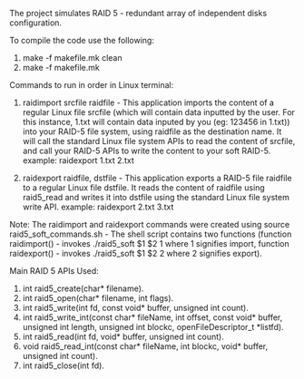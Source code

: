 The project simulates RAID 5 - redundant array of independent disks configuration. 



To compile the code use the following:
  1. make -f makefile.mk clean
  2. make -f makefile.mk
  
Commands to run in order in Linux terminal:

1. raidimport srcfile raidfile - This application imports the content of a regular Linux file srcfile (which will contain data inputted by the user. For this instance, 1.txt will contain data inputed by you (eg: 123456 in 1.txt)) into your RAID-5 file system, using raidfile as the destination name. It will call the standard Linux file system APIs to read the content of srcfile, and call your RAID-5 APIs to write the content to your soft RAID-5.
example: raidexport 1.txt 2.txt

2. raidexport raidfile, dstfile - This application exports a RAID-5 file raidfile to a regular Linux file dstfile. It reads the content of raidfile using raid5_read and writes it into dstfile using the standard Linux file system write API.
example: raidexport 2.txt 3.txt


Note:
The raidimport and raidexport commands were created using source raid5_soft_commands.sh - The shell script contains two functions (function raidimport() - invokes ./raid5_soft $1 $2 1 where 1 signifies import, function raidexport() - invokes ./raid5_soft $1 $2 2 where 2 signifies export).


Main RAID 5 APIs Used:

1. int raid5_create(char* filename).
2. int raid5_open(char* filename, int flags).
3. int raid5_write(int fd, const void* buffer, unsigned int count).
4. int raid5_write_int(const char* fileName, int offset, const void* buffer, unsigned int length, unsigned int blockc, openFileDescriptor_t *listfd).
5. int raid5_read(int fd,  void* buffer, unsigned int count).
6. void raid5_read_int(const char* fileName, int blockc, void* buffer, unsigned int count).
7. int raid5_close(int fd).
